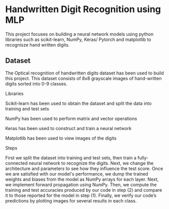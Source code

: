 # Handwritten Digit Recognition using MLP
This project focuses on building a neural network models using python libraries such as scikit-learn, NumPy, Keras/ Pytorch and matplotlib to recognisze hand written digits.

## Dataset

The Optical recognition of handwritten digits dataset has been used to build this project. This dataset consists of 8x8 grayscale images of hand-written digits sorted into 0-9 classes.

Libraries

Scikit-learn has been used to obtain the dataset and split the data into training and test sets

NumPy has been used to perform matrix and vector operations

Keras has been used to construct and train a neural network

Matplotlib has been used to view images of the digits

Steps

First we split the dataset into training and test sets, then train a fully-connected neural network to recognize the digits.
Next, we change the architecture and parameters to see how they influence the test score.
Once we are satisfied with our model's performance, we dump the trained weights and biases from the model as NumPy arrays for each layer.
Next, we implement forward propagation using NumPy.
Then, we compute the training and test accuracies produced by our code in step (2) and compare it to those reported for the model in step (1).
Finally, we verify our code’s predictions by plotting images for several results in each class.
